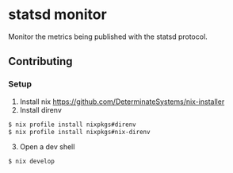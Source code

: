 # statsd monitor

Monitor the metrics being published with the statsd protocol.

## Contributing

### Setup

1. Install nix https://github.com/DeterminateSystems/nix-installer
2. Install direnv

```bash
$ nix profile install nixpkgs#direnv
$ nix profile install nixpkgs#nix-direnv
```

3. Open a dev shell

```bash
$ nix develop
```
